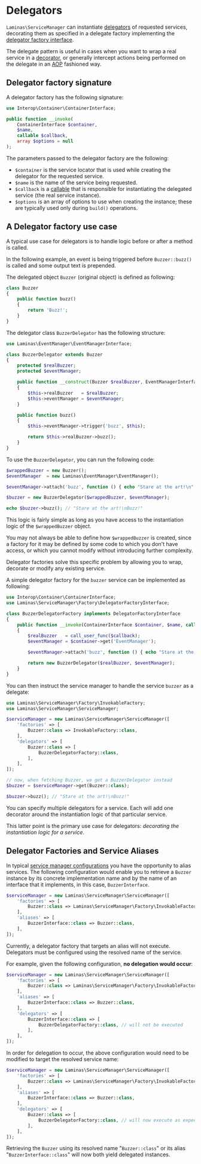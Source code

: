 # Delegators

`Laminas\ServiceManager` can instantiate [delegators](http://en.wikipedia.org/wiki/Delegation_pattern)
of requested services, decorating them as specified in a delegate factory
implementing the [delegator factory interface](https://github.com/laminas/laminas-servicemanager/tree/master/src/Factory/DelegatorFactoryInterface.php).

The delegate pattern is useful in cases when you want to wrap a real service in
a [decorator](http://en.wikipedia.org/wiki/Decorator_pattern), or generally
intercept actions being performed on the delegate in an
[AOP](http://en.wikipedia.org/wiki/Aspect-oriented_programming) fashioned way.

## Delegator factory signature

A delegator factory has the following signature:

```php
use Interop\Container\ContainerInterface;

public function __invoke(
    ContainerInterface $container,
    $name,
    callable $callback,
    array $options = null
);
```

The parameters passed to the delegator factory are the following:

- `$container` is the service locator that is used while creating the delegator
  for the requested service.
- `$name` is the name of the service being requested.
- `$callback` is a [callable](http://www.php.net/manual/en/language.types.callable.php) that is
  responsible for instantiating the delegated service (the real service instance).
- `$options` is an array of options to use when creating the instance; these are
  typically used only during `build()` operations.

## A Delegator factory use case

A typical use case for delegators is to handle logic before or after a method is
called.

In the following example, an event is being triggered before `Buzzer::buzz()` is
called and some output text is prepended.

The delegated object `Buzzer` (original object) is defined as following:

```php
class Buzzer
{
    public function buzz()
    {
        return 'Buzz!';
    }
}
```

The delegator class `BuzzerDelegator` has the following structure:

```php
use Laminas\EventManager\EventManagerInterface;

class BuzzerDelegator extends Buzzer
{
    protected $realBuzzer;
    protected $eventManager;

    public function __construct(Buzzer $realBuzzer, EventManagerInterface $eventManager)
    {
        $this->realBuzzer   = $realBuzzer;
        $this->eventManager = $eventManager;
    }

    public function buzz()
    {
        $this->eventManager->trigger('buzz', $this);

        return $this->realBuzzer->buzz();
    }
}
```

To use the `BuzzerDelegator`, you can run the following code:

```php
$wrappedBuzzer = new Buzzer();
$eventManager  = new Laminas\EventManager\EventManager();

$eventManager->attach('buzz', function () { echo "Stare at the art!\n"; });

$buzzer = new BuzzerDelegator($wrappedBuzzer, $eventManager);

echo $buzzer->buzz(); // "Stare at the art!\nBuzz!"
```

This logic is fairly simple as long as you have access to the instantiation
logic of the `$wrappedBuzzer` object.

You may not always be able to define how `$wrappedBuzzer` is created, since a
factory for it may be defined by some code to which you don't have access, or
which you cannot modify without introducing further complexity.

Delegator factories solve this specific problem by allowing you to wrap,
decorate or modify any existing service.

A simple delegator factory for the `buzzer` service can be implemented as
following:

```php
use Interop\Container\ContainerInterface;
use Laminas\ServiceManager\Factory\DelegatorFactoryInterface;

class BuzzerDelegatorFactory implements DelegatorFactoryInterface
{
    public function __invoke(ContainerInterface $container, $name, callable $callback, array $options = null)
    {
        $realBuzzer   = call_user_func($callback);
        $eventManager = $container->get('EventManager');

        $eventManager->attach('buzz', function () { echo "Stare at the art!\n"; });

        return new BuzzerDelegator($realBuzzer, $eventManager);
    }
}
```

You can then instruct the service manager to handle the service `buzzer` as a
delegate:

```php
use Laminas\ServiceManager\Factory\InvokableFactory;
use Laminas\ServiceManager\ServiceManager;

$serviceManager = new Laminas\ServiceManager\ServiceManager([
    'factories' => [
        Buzzer::class => InvokableFactory::class,
    ],
    'delegators' => [
        Buzzer::class => [
            BuzzerDelegatorFactory::class,
        ],
    ],
]);

// now, when fetching Buzzer, we get a BuzzerDelegator instead
$buzzer = $serviceManager->get(Buzzer::class);

$buzzer->buzz(); // "Stare at the art!\nBuzz!"
```

You can specify multiple delegators for a service. Each will add one decorator
around the instantiation logic of that particular service.

This latter point is the primary use case for delegators: *decorating the
instantiation logic for a service*.

## Delegator Factories and Service Aliases

In typical [service manager configurations](./configuring-the-service-manager.md) you have the opportunity to alias services. The following configuration would enable you to retrieve a `Buzzer` instance by its concrete implementation name and by the name of an interface that it implements, in this case, `BuzzerInterface`.

```php
$serviceManager = new Laminas\ServiceManager\ServiceManager([
    'factories' => [
        Buzzer::class => Laminas\ServiceManager\Factory\InvokableFactory::class,
    ],
    'aliases' => [
        BuzzerInterface::class => Buzzer::class,
    ],
]);
```

Currently, a delegator factory that targets an alias will not execute. Delegators must be configured using the resolved name of the service.

For example, given the following configuration, **no delegation would occur**:

```php
$serviceManager = new Laminas\ServiceManager\ServiceManager([
    'factories' => [
        Buzzer::class => Laminas\ServiceManager\Factory\InvokableFactory::class,
    ],
    'aliases' => [
        BuzzerInterface::class => Buzzer::class,
    ],
    'delegators' => [
        BuzzerInterface::class => [
            BuzzerDelegatorFactory::class, // will not be executed
        ],
    ],
]);
```

In order for delegation to occur, the above configuration would need to be modified to target the resolved service name:

```php
$serviceManager = new Laminas\ServiceManager\ServiceManager([
    'factories' => [
        Buzzer::class => Laminas\ServiceManager\Factory\InvokableFactory::class,
    ],
    'aliases' => [
        BuzzerInterface::class => Buzzer::class,
    ],
    'delegators' => [
        Buzzer::class => [
            BuzzerDelegatorFactory::class, // will now execute as expected
        ],
    ],
]);
```

Retrieving the `Buzzer` using its resolved name "`Buzzer::class`" or its alias "`BuzzerInterface::class`" will now both yield delegated instances.
